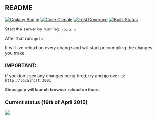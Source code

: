 ## README

[![Codacy Badge](https://www.codacy.com/project/badge/d49b76776f444698829572604757ce1b)](https://www.codacy.com/public/boyd1dilan/finance-app-react-rails)
[![Code Climate](https://codeclimate.com/github/inooid/finance-app-react-rails/badges/gpa.svg)](https://codeclimate.com/github/inooid/finance-app-react-rails)
[![Test Coverage](https://codeclimate.com/github/inooid/finance-app-react-rails/badges/coverage.svg)](https://codeclimate.com/github/inooid/finance-app-react-rails)
[![Build Status](https://travis-ci.org/inooid/finance-app-react-rails.svg?branch=master)](https://travis-ci.org/inooid/finance-app-react-rails)

Start the server by running: ``` rails s ```

After that run: ``` gulp ```

It will live reload on every change and will start precompiling the changes
you make.

### IMPORTANT:

If you don't see any changes being fired, try and go over to:
`http://localhost:3001`

Since gulp will launch browser-reload on there.

### Current status (19th of April 2015)
![](https://s3.amazonaws.com/f.cl.ly/items/2V3H1T0f3P331B0N3K0D/Image%202015-04-19%20at%2010.47.49%20pm.png)
